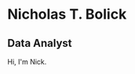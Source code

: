 <!DOCTYPE html>
<html>
  <head>
    <title>Nick Bolick's Portfolio</title>
	</head>
  <body>
    <h1>Nicholas T. Bolick</h1>
    <h2>Data Analyst</h2>
    <p>Hi, I'm Nick.</p>
  </body>
<html>
